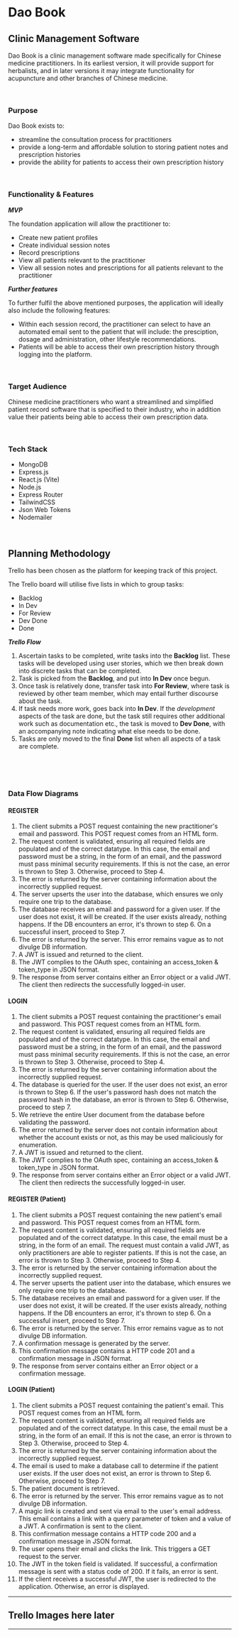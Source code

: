 # Dao Book
## Clinic Management Software

Dao Book is a clinic management software made specifically for Chinese medicine practitioners. In its earliest version, it will provide support for herbalists, and in later versions it may integrate functionality for acupuncture and other branches of Chinese medicine. 

<br>

### **Purpose**

Dao Book exists to: 

- streamline the consultation process for practitioners
- provide a long-term and affordable solution to storing patient notes and prescription histories
- provide the ability for patients to access their own prescription history 

<br>

### **Functionality & Features**

***MVP***

The foundation application will allow the practitioner to:

- Create new patient profiles
- Create individual session notes
- Record prescriptions
- View all patients relevant to the practitioner
- View all session notes and prescriptions for all patients relevant to the practitioner

***Further features*** 

To further fulfil the above mentioned purposes, the application will ideally also include the following features:

- Within each session record, the practitioner can select to have an automated email sent to the patient that will include: the presciption, dosage and administration, other lifestyle recommendations. 
- Patients will be able to access their own prescription history through logging into the platform.

<br>

### **Target Audience**

Chinese medicine practitioners who want a streamlined and simplified patient record software that is specified to their industry, who in addition value their patients being able to access their own prescription data. 

<br>

### **Tech Stack**

- MongoDB
- Express.js
- React.js (Vite)
- Node.js
- Express Router
- TailwindCSS
- Json Web Tokens
- Nodemailer

<br>

## Planning Methodology

Trello has been chosen as the platform for keeping track of this project. 

The Trello board will utilise five lists in which to group tasks:
- Backlog
- In Dev
- For Review
- Dev Done
- Done

***Trello Flow***

1. Ascertain tasks to be completed, write tasks into the **Backlog** list. These tasks will be developed using user stories, which we then break down into discrete tasks that can be completed.
2. Task is picked from the **Backlog**, and put into **In Dev** once begun.
3. Once task is relatively done, transfer task into **For Review**, where task is reviewed by other team member, which may entail further discourse about the task. 
4. If task needs more work, goes back into **In Dev**. If the *development* aspects of the task are done, but the task still requires other additional work such as documentation etc., the task is moved to **Dev Done**, with an accompanying note indicating what else needs to be done. 
5. Tasks are only moved to the final **Done** list when all aspects of a task are complete. 


<br><br><br>

### Data Flow Diagrams

#### REGISTER

1. The client submits a POST request containing the new practitioner's email and password. This POST request comes from an HTML form.
2. The request content is validated, ensuring all required fields are populated and of the correct datatype. In this case, the email and password must be a string, in the form of an email, and the password must pass minimal security requirements. If this is not the case, an error is thrown to Step 3. Otherwise, proceed to Step 4.
3. The error is returned by the server containing information about the incorrectly supplied request.
4. The server upserts the user into the database, which ensures we only require one trip to the database.
5. The database receives an email and password for a given user. If the user does not exist, it will be created. If the user exists already, nothing happens. If the DB encounters an error, it's thrown to step 6. On a successful insert, proceed to Step 7.
6. The error is returned by the server. This error remains vague as to not divulge DB information.
7. A JWT is issued and returned to the client.
8. The JWT complies to the OAuth spec, containing an access_token & token_type in JSON format.
9. The response from server contains either an Error object or a valid JWT. The client then redirects the successfully logged-in user.

#### LOGIN

1. The client submits a POST request containing the practitioner's email and password. This POST request comes from an HTML form.
2. The request content is validated, ensuring all required fields are populated and of the correct datatype. In this case, the email and password must be a string, in the form of an email, and the password must pass minimal security requirements. If this is not the case, an error is thrown to Step 3. Otherwise, proceed to Step 4.
3. The error is returned by the server containing information about the incorrectly supplied request.
4. The database is queried for the user. If the user does not exist, an error is thrown to Step 6. If the user's password hash does not match the password hash in the database, an error is thrown to Step 6. Otherwise, proceed to step 7.
5. We retrieve the entire User document from the database before validating the password.
6. The error returned by the server does not contain information about whether the account exists or not, as this may be used maliciously for enumeration. 
7. A JWT is issued and returned to the client.
8. The JWT complies to the OAuth spec, containing an access_token & token_type in JSON format.
9. The response from server contains either an Error object or a valid JWT. The client then redirects the successfully logged-in user.

#### REGISTER (Patient)

1. The client submits a POST request containing the new patient's email and password. This POST request comes from an HTML form.
2. The request content is validated, ensuring all required fields are populated and of the correct datatype. In this case, the email must be a string, in the form of an email. The request must contain a valid JWT, as only practitioners are able to register patients. If this is not the case, an error is thrown to Step 3. Otherwise, proceed to Step 4.
3. The error is returned by the server containing information about the incorrectly supplied request.
4. The server upserts the patient user into the database, which ensures we only require one trip to the database.
5. The database receives an email and password for a given user. If the user does not exist, it will be created. If the user exists already, nothing happens. If the DB encounters an error, it's thrown to step 6. On a successful insert, proceed to Step 7.
6. The error is returned by the server. This error remains vague as to not divulge DB information.
7. A confirmation message is generated by the server.
8. This confirmation message contains a HTTP code 201 and a confirmation message in JSON format.
9. The response from server contains either an Error object or a confirmation message.

#### LOGIN (Patient)

1. The client submits a POST request containing the patient's email. This POST request comes from an HTML form.
2. The request content is validated, ensuring all required fields are populated and of the correct datatype. In this case, the email must be a string, in the form of an email.  If this is not the case, an error is thrown to Step 3. Otherwise, proceed to Step 4.
3. The error is returned by the server containing information about the incorrectly supplied request.
4. The email is used to make a database call to determine if the patient user exists. If the user does not exist, an error is thrown to Step 6. Otherwise, proceed to Step 7.
5. The patient document is retrieved. 
6. The error is returned by the server. This error remains vague as to not divulge DB information.
7. A magic link is created and sent via email to the user's email address. This email contains a link with a query parameter of token and a value of a JWT. A confirmation is sent to the client. 
8. This confirmation message contains a HTTP code 200 and a confirmation message in JSON format.
9. The user opens their email and clicks the link. This triggers a GET request to the server.
10. The JWT in the token field is validated. If successful, a confirmation message is sent with a status code of 200. If it fails, an error is sent.
11. If the client receives a successful JWT, the user is redirected to the application. Otherwise, an error is displayed.

-------------------
## Trello Images here later
-------------------
